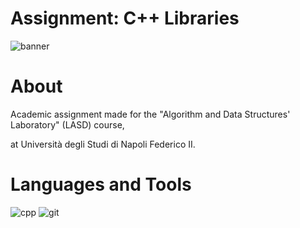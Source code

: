 # Assignment: C++ Libraries
![banner](https://user-images.githubusercontent.com/43990877/221267577-2dfce010-46a1-446e-a2db-1fa5c7a643aa.png)

# About
Academic assignment made for the "Algorithm and Data Structures' Laboratory" (LASD) course,

at Università degli Studi di Napoli Federico II.

# Languages and Tools
![cpp](https://user-images.githubusercontent.com/43990877/221264171-0ed9c86f-7cb2-405a-b44e-508965305c0c.png)
![git](https://user-images.githubusercontent.com/43990877/221264181-efd66129-e574-441b-88ac-38f1916f7abc.png)
